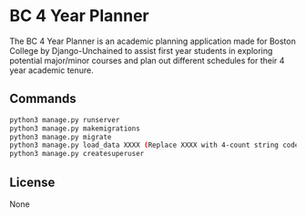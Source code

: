 # BC 4 Year Planner

The BC 4 Year Planner is an academic planning application made for Boston College by Django-Unchained to assist first year students in exploring potential major/minor courses and plan out different schedules for their 4 year academic tenure. 

## Commands

```bash
python3 manage.py runserver
python3 manage.py makemigrations
python3 manage.py migrate
python3 manage.py load_data XXXX (Replace XXXX with 4-count string code of topic)
python3 manage.py createsuperuser
```

## License

None
